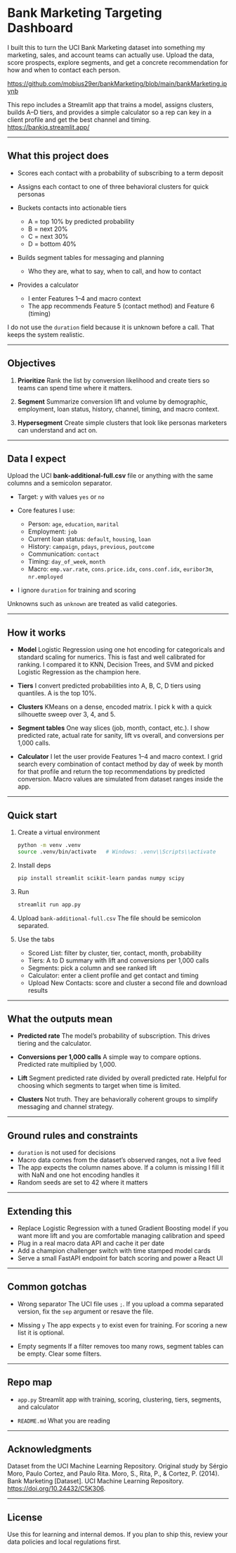 # Bank Marketing Targeting Dashboard

I built this to turn the UCI Bank Marketing dataset into something my marketing, sales, and account teams can actually use. Upload the data, score prospects, explore segments, and get a concrete recommendation for how and when to contact each person.

https://github.com/mobius29er/bankMarketing/blob/main/bankMarketing.ipynb


This repo includes a Streamlit app that trains a model, assigns clusters, builds A–D tiers, and provides a simple calculator so a rep can key in a client profile and get the best channel and timing.
https://bankiq.streamlit.app/

---

## What this project does

* Scores each contact with a probability of subscribing to a term deposit
* Assigns each contact to one of three behavioral clusters for quick personas
* Buckets contacts into actionable tiers

  * A = top 10% by predicted probability
  * B = next 20%
  * C = next 30%
  * D = bottom 40%
* Builds segment tables for messaging and planning

  * Who they are, what to say, when to call, and how to contact
* Provides a calculator

  * I enter Features 1–4 and macro context
  * The app recommends Feature 5 (contact method) and Feature 6 (timing)

I do not use the `duration` field because it is unknown before a call. That keeps the system realistic.

---

## Objectives

1. **Prioritize**
   Rank the list by conversion likelihood and create tiers so teams can spend time where it matters.

2. **Segment**
   Summarize conversion lift and volume by demographic, employment, loan status, history, channel, timing, and macro context.

3. **Hypersegment**
   Create simple clusters that look like personas marketers can understand and act on.

---

## Data I expect

Upload the UCI **bank-additional-full.csv** file or anything with the same columns and a semicolon separator.

* Target: `y` with values `yes` or `no`
* Core features I use:

  * Person: `age`, `education`, `marital`
  * Employment: `job`
  * Current loan status: `default`, `housing`, `loan`
  * History: `campaign`, `pdays`, `previous`, `poutcome`
  * Communication: `contact`
  * Timing: `day_of_week`, `month`
  * Macro: `emp.var.rate`, `cons.price.idx`, `cons.conf.idx`, `euribor3m`, `nr.employed`
* I ignore `duration` for training and scoring

Unknowns such as `unknown` are treated as valid categories.

---

## How it works

* **Model**
  Logistic Regression using one hot encoding for categoricals and standard scaling for numerics. This is fast and well calibrated for ranking. I compared it to KNN, Decision Trees, and SVM and picked Logistic Regression as the champion here.

* **Tiers**
  I convert predicted probabilities into A, B, C, D tiers using quantiles. A is the top 10%.

* **Clusters**
  KMeans on a dense, encoded matrix. I pick k with a quick silhouette sweep over 3, 4, and 5.

* **Segment tables**
  One way slices (job, month, contact, etc.). I show predicted rate, actual rate for sanity, lift vs overall, and conversions per 1,000 calls.

* **Calculator**
  I let the user provide Features 1–4 and macro context. I grid search every combination of contact method by day of week by month for that profile and return the top recommendations by predicted conversion. Macro values are simulated from dataset ranges inside the app.

---

## Quick start

1. Create a virtual environment

   ```bash
   python -m venv .venv
   source .venv/bin/activate   # Windows: .venv\\Scripts\\activate
   ```

2. Install deps

   ```bash
   pip install streamlit scikit-learn pandas numpy scipy
   ```

3. Run

   ```bash
   streamlit run app.py
   ```

4. Upload `bank-additional-full.csv`
   The file should be semicolon separated.

5. Use the tabs

   * Scored List: filter by cluster, tier, contact, month, probability
   * Tiers: A to D summary with lift and conversions per 1,000 calls
   * Segments: pick a column and see ranked lift
   * Calculator: enter a client profile and get contact and timing
   * Upload New Contacts: score and cluster a second file and download results

---

## What the outputs mean

* **Predicted rate**
  The model’s probability of subscription. This drives tiering and the calculator.

* **Conversions per 1,000 calls**
  A simple way to compare options. Predicted rate multiplied by 1,000.

* **Lift**
  Segment predicted rate divided by overall predicted rate. Helpful for choosing which segments to target when time is limited.

* **Clusters**
  Not truth. They are behaviorally coherent groups to simplify messaging and channel strategy.

---

## Ground rules and constraints

* `duration` is not used for decisions
* Macro data comes from the dataset’s observed ranges, not a live feed
* The app expects the column names above. If a column is missing I fill it with NaN and one hot encoding handles it
* Random seeds are set to 42 where it matters

---

## Extending this

* Replace Logistic Regression with a tuned Gradient Boosting model if you want more lift and you are comfortable managing calibration and speed
* Plug in a real macro data API and cache it per date
* Add a champion challenger switch with time stamped model cards
* Serve a small FastAPI endpoint for batch scoring and power a React UI

---

## Common gotchas

* Wrong separator
  The UCI file uses `;`. If you upload a comma separated version, fix the `sep` argument or resave the file.

* Missing `y`
  The app expects `y` to exist even for training. For scoring a new list it is optional.

* Empty segments
  If a filter removes too many rows, segment tables can be empty. Clear some filters.

---

## Repo map

* `app.py`
  Streamlit app with training, scoring, clustering, tiers, segments, and calculator

* `README.md`
  What you are reading

---

## Acknowledgments

Dataset from the UCI Machine Learning Repository. Original study by Sérgio Moro, Paulo Cortez, and Paulo Rita.
Moro, S., Rita, P., & Cortez, P. (2014). Bank Marketing [Dataset]. UCI Machine Learning Repository. https://doi.org/10.24432/C5K306.

---

## License

Use this for learning and internal demos. If you plan to ship this, review your data policies and local regulations first.
